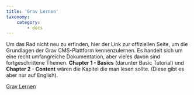 ```yaml
---
title: 'Grav Lernen'
taxonomy:
    category:
        - docs
---
```


Um das Rad nicht neu zu erfinden, hier der Link zur offiziellen Seite, um die Grundlagen der Grav CMS-Plattform kennenzulernen. Es handelt sich um eine recht umfangreiche Dokumentation, aber vieles davon sind fortgeschrittene Themen. **Chapter 1 - Basics** (darunter Basic Tutorial) und **Chapter 2 - Content** wären die Kapitel die man lesen sollte. (Diese gibt es aber nur auf English).

[Grav Lernen](https://learn.getgrav.org/17?target=_blank)
